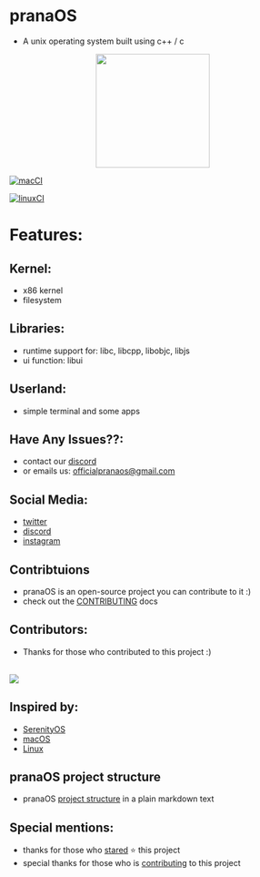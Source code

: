 # pranaOS
- A unix operating system built using c++ / c

<p align="center">
<img src="https://raw.githubusercontent.com/pranaOS/pranaOS/master/imgs/eagle.jpeg" width="200" height="200">
</p>

[![macCI](https://github.com/pranaOS/pranaOS/actions/workflows/macos.yml/badge.svg?branch=master)](https://github.com/pranaOS/pranaOS/actions/workflows/macos.yml)

[![linuxCI](https://github.com/pranaOS/pranaOS/actions/workflows/linux.yml/badge.svg?branch=master)](https://github.com/pranaOS/pranaOS/actions/workflows/linux.yml)

# Features:
## Kernel:
- x86 kernel
- filesystem

## Libraries:
- runtime support for: libc, libcpp, libobjc, libjs
- ui function: libui

## Userland:
- simple terminal and some apps

## Have Any Issues??:
- contact our [discord](https://discord.gg/XmpBTmy9Bz)
- or emails us: officialpranaos@gmail.com

## Social Media:
- [twitter](https://twitter.com/os_prana)
- [discord](https://discord.gg/XmpBTmy9Bz)
- [instagram](https://www.instagram.com/officialpranaos/)

## Contribtuions
- pranaOS is an open-source project you can contribute to it :)
- check out the [CONTRIBUTING](CONTRIBUTING.md) docs


## Contributors:
- Thanks for those who contributed to this project :)
<br>
 <a href="https://github.com/pranaOS/pranaOS/graphs/contributors">
   <img src="https://contributors-img.web.app/image?repo=pranaOS/pranaOS" />
</a>

## Inspired by:
- [SerenityOS](https://github.com/SerenityOS/Serenity)
- [macOS](https://github.com/apple/darwin-xnu)
- [Linux](https://github.com/torvalds/linux)

## pranaOS project structure
- pranaOS [project structure](https://github.com/pranaOS/pranaOS/blob/master/docs/projectstructure.md) in a plain markdown text

## Special mentions:
- thanks for those who [stared](https://github.com/pranaOS/pranaOS/stargazers) ⭐ this project
- special thanks for those who is [contributing](https://github.com/pranaOS/pranaOS/graphs/contributors) to this project
